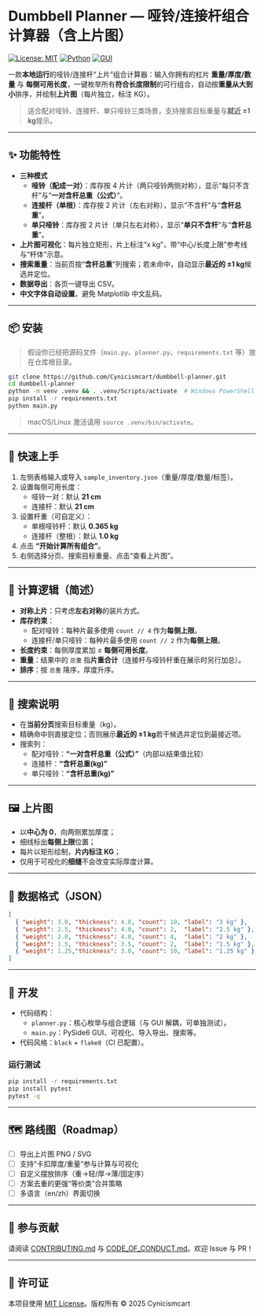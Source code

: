 
# Dumbbell Planner — 哑铃/连接杆组合计算器（含上片图）

[![License: MIT](https://img.shields.io/badge/License-MIT-green.svg)](LICENSE)
[![Python](https://img.shields.io/badge/Python-3.9%2B-blue.svg)](https://www.python.org/)
[![GUI](https://img.shields.io/badge/GUI-PySide6-brightgreen.svg)](https://doc.qt.io/qtforpython/)

一款**本地运行**的哑铃/连接杆“上片”组合计算器：输入你拥有的杠片 **重量/厚度/数量** 与 **每侧可用长度**，一键枚举所有**符合长度限制**的可行组合，自动按**重量从大到小**排序，并绘制**上片图**（每片独立，标注 KG）。

> 适合配对哑铃、连接杆、单只哑铃三类场景，支持搜索目标重量与**就近 ±1 kg**提示。

---

## ✨ 功能特性

- **三种模式**
  - **哑铃（配成一对）**：库存按 4 片计（两只哑铃两侧对称），显示“每只不含杆”与“**一对含杆总重（公式）**”。
  - **连接杆（单根）**：库存按 2 片计（左右对称），显示“不含杆”与“**含杆总重**”。
  - **单只哑铃**：库存按 2 片计（单只左右对称），显示“**单只不含杆**”与“**含杆总重**”。
- **上片图可视化**：每片独立矩形，片上标注“x kg”，带“中心/长度上限”参考线与“杆体”示意。
- **搜索重量**：当前页按“**含杆总重**”列搜索；若未命中，自动显示**最近的 ±1 kg**候选并定位。
- **数据导出**：各页一键导出 CSV。
- **中文字体自动设置**，避免 Matplotlib 中文乱码。

---

## 📦 安装

> 假设你已经把源码文件（`main.py`、`planner.py`、`requirements.txt` 等）放在仓库根目录。

```bash
git clone https://github.com/Cynicismcart/dumbbell-planner.git
cd dumbbell-planner
python -m venv .venv && . .venv/Scripts/activate  # Windows PowerShell
pip install -r requirements.txt
python main.py
```

> macOS/Linux 激活请用 `source .venv/bin/activate`。

---

## 🚀 快速上手

1. 左侧表格输入或导入 `sample_inventory.json`（重量/厚度/数量/标签）。  
2. 设置每侧可用长度：
   - 哑铃一对：默认 **21 cm**
   - 连接杆：默认 **21 cm**
3. 设置杆重（可自定义）：
   - 单根哑铃杆：默认 **0.365 kg**
   - 连接杆（整根）：默认 **1.0 kg**
4. 点击 **“开始计算所有组合”**。  
5. 右侧选择分页、搜索目标重量、点击“查看上片图”。

---

## 🧮 计算逻辑（简述）

- **对称上片**：只考虑**左右对称**的装片方式。
- **库存约束**：
  - 配对哑铃：每种片最多使用 `count // 4` 作为**每侧上限**。
  - 连接杆/单只哑铃：每种片最多使用 `count // 2` 作为**每侧上限**。
- **长度约束**：每侧厚度累加 ≤ **每侧可用长度**。
- **重量**：结果中的 `总重` 指**片重合计**（连接杆与哑铃杆重在展示时另行加总）。
- **排序**：按 `总重` 降序，厚度升序。

---

## 🔎 搜索说明

- 在**当前分页**搜索目标重量（kg）。
- 精确命中则直接定位；否则展示**最近的 ±1 kg**若干候选并定位到最接近项。
- 搜索列：
  - 配对哑铃：**“一对含杆总重（公式）”**（内部以结果值比较）
  - 连接杆：**“含杆总重(kg)”**
  - 单只哑铃：**“含杆总重(kg)”**

---

## 🖼️ 上片图

- 以**中心为 0**，向两侧累加厚度；
- 细线标出**每侧上限**位置；
- 每片以矩形绘制，**片内标注 KG**；
- 仅用于可视化的**细缝**不会改变实际厚度计算。

---

## 📁 数据格式（JSON）

```json
[
  { "weight": 3.0, "thickness": 4.0, "count": 10, "label": "3 kg" },
  { "weight": 2.5, "thickness": 4.0, "count": 2,  "label": "2.5 kg" },
  { "weight": 2.0, "thickness": 4.0, "count": 4,  "label": "2 kg" },
  { "weight": 1.5, "thickness": 3.5, "count": 2,  "label": "1.5 kg" },
  { "weight": 1.25,"thickness": 3.0, "count": 10, "label": "1.25 kg" }
]
```

---

## 🧰 开发

- 代码结构：
  - `planner.py`：核心枚举与组合逻辑（与 GUI 解耦，可单独测试）。
  - `main.py`：PySide6 GUI、可视化、导入导出、搜索等。
- 代码风格：`black` + `flake8`（CI 已配置）。

### 运行测试

```bash
pip install -r requirements.txt
pip install pytest
pytest -q
```

---

## 🗺️ 路线图（Roadmap）

- [ ] 导出上片图 PNG / SVG
- [ ] 支持“卡扣厚度/重量”参与计算与可视化
- [ ] 自定义摆放排序（重→轻/厚→薄/固定序）
- [ ] 方案去重的更强“等价类”合并策略
- [ ] 多语言（en/zh）界面切换

---

## 🤝 参与贡献

请阅读 [CONTRIBUTING.md](CONTRIBUTING.md) 与 [CODE_OF_CONDUCT.md](CODE_OF_CONDUCT.md)。欢迎 Issue 与 PR！

---

## 📜 许可证

本项目使用 [MIT License](LICENSE)。版权所有 © 2025 Cynicismcart
